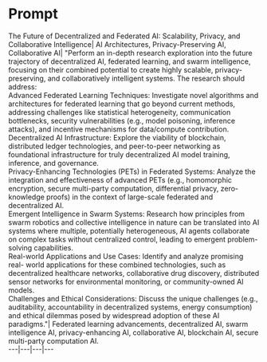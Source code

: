 # Prompt

The Future of Decentralized and Federated AI: Scalability, Privacy, and
Collaborative Intelligence| AI Architectures, Privacy-Preserving AI,
Collaborative AI| "Perform an in-depth research exploration into the future
trajectory of decentralized AI, federated learning, and swarm intelligence,
focusing on their combined potential to create highly scalable, privacy-
preserving, and collaboratively intelligent systems. The research should
address:\
Advanced Federated Learning Techniques: Investigate novel algorithms and
architectures for federated learning that go beyond current methods,
addressing challenges like statistical heterogeneity, communication
bottlenecks, security vulnerabilities (e.g., model poisoning, inference
attacks), and incentive mechanisms for data/compute contribution.\
Decentralized AI Infrastructure: Explore the viability of blockchain,
distributed ledger technologies, and peer-to-peer networking as foundational
infrastructure for truly decentralized AI model training, inference, and
governance.\
Privacy-Enhancing Technologies (PETs) in Federated Systems: Analyze the
integration and effectiveness of advanced PETs (e.g., homomorphic encryption,
secure multi-party computation, differential privacy, zero-knowledge proofs)
in the context of large-scale federated and decentralized AI.\
Emergent Intelligence in Swarm Systems: Research how principles from swarm
robotics and collective intelligence in nature can be translated into AI
systems where multiple, potentially heterogeneous, AI agents collaborate on
complex tasks without centralized control, leading to emergent problem-solving
capabilities.\
Real-world Applications and Use Cases: Identify and analyze promising real-
world applications for these combined technologies, such as decentralized
healthcare networks, collaborative drug discovery, distributed sensor networks
for environmental monitoring, or community-owned AI models.\
Challenges and Ethical Considerations: Discuss the unique challenges (e.g.,
auditability, accountability in decentralized systems, energy consumption) and
ethical dilemmas posed by widespread adoption of these AI paradigms."|
Federated learning advancements, decentralized AI, swarm intelligence AI,
privacy-enhancing AI, collaborative AI, blockchain AI, secure multi-party
computation AI.\
---|---|---|---
